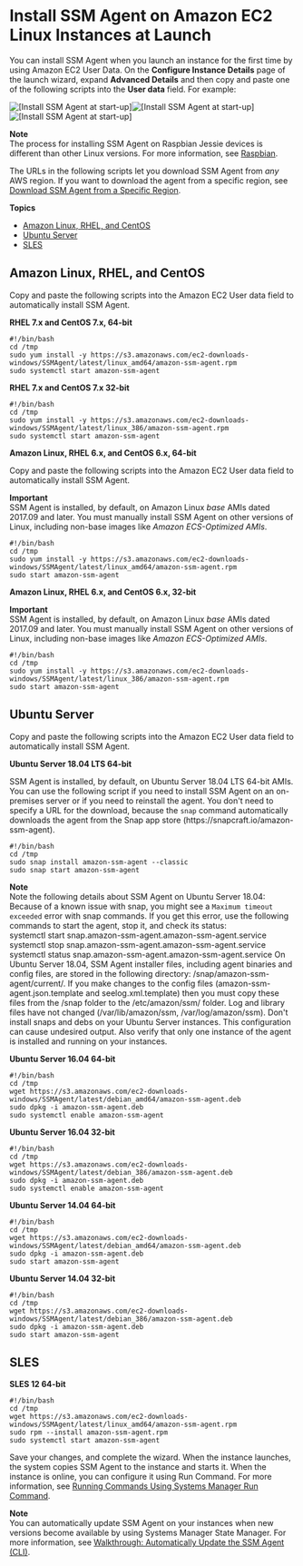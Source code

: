 # Install SSM Agent on Amazon EC2 Linux Instances at Launch<a name="sysman-install-startup-linux"></a>

You can install SSM Agent when you launch an instance for the first time by using Amazon EC2 User Data\. On the **Configure Instance Details** page of the launch wizard, expand **Advanced Details** and then copy and paste one of the following scripts into the **User data** field\. For example:

![\[Install SSM Agent at start-up\]](http://docs.aws.amazon.com/systems-manager/latest/userguide/images/runcommand-linux-userdata.png)![\[Install SSM Agent at start-up\]](http://docs.aws.amazon.com/systems-manager/latest/userguide/)![\[Install SSM Agent at start-up\]](http://docs.aws.amazon.com/systems-manager/latest/userguide/)

**Note**  
The process for installing SSM Agent on Raspbian Jessie devices is different than other Linux versions\. For more information, see [Raspbian](sysman-manual-agent-install.md#agent-install-raspbianjessie)\.

The URLs in the following scripts let you download SSM Agent from *any* AWS region\. If you want to download the agent from a specific region, see [Download SSM Agent from a Specific Region](sysman-manual-agent-install.md#sysman-install-ssm-agent-specific)\.

**Topics**
+ [Amazon Linux, RHEL, and CentOS](#sysman-install-startup-linux-rhel)
+ [Ubuntu Server](#sysman-install-startup-ubuntu)
+ [SLES](#sysman-install-startup-sles)

## Amazon Linux, RHEL, and CentOS<a name="sysman-install-startup-linux-rhel"></a>

Copy and paste the following scripts into the Amazon EC2 User data field to automatically install SSM Agent\.

**RHEL 7\.x and CentOS 7\.x, 64\-bit**

```
#!/bin/bash
cd /tmp
sudo yum install -y https://s3.amazonaws.com/ec2-downloads-windows/SSMAgent/latest/linux_amd64/amazon-ssm-agent.rpm
sudo systemctl start amazon-ssm-agent
```

**RHEL 7\.x and CentOS 7\.x 32\-bit**

```
#!/bin/bash
cd /tmp
sudo yum install -y https://s3.amazonaws.com/ec2-downloads-windows/SSMAgent/latest/linux_386/amazon-ssm-agent.rpm
sudo systemctl start amazon-ssm-agent
```

**Amazon Linux, RHEL 6\.x, and CentOS 6\.x, 64\-bit**

Copy and paste the following scripts into the Amazon EC2 User data field to automatically install SSM Agent\.

**Important**  
SSM Agent is installed, by default, on Amazon Linux *base* AMIs dated 2017\.09 and later\.
You must manually install SSM Agent on other versions of Linux, including non\-base images like *Amazon ECS\-Optimized AMIs*\.

```
#!/bin/bash
cd /tmp
sudo yum install -y https://s3.amazonaws.com/ec2-downloads-windows/SSMAgent/latest/linux_amd64/amazon-ssm-agent.rpm
sudo start amazon-ssm-agent
```

**Amazon Linux, RHEL 6\.x, and CentOS 6\.x, 32\-bit**

**Important**  
SSM Agent is installed, by default, on Amazon Linux *base* AMIs dated 2017\.09 and later\.
You must manually install SSM Agent on other versions of Linux, including non\-base images like *Amazon ECS\-Optimized AMIs*\.

```
#!/bin/bash
cd /tmp
sudo yum install -y https://s3.amazonaws.com/ec2-downloads-windows/SSMAgent/latest/linux_386/amazon-ssm-agent.rpm
sudo start amazon-ssm-agent
```

## Ubuntu Server<a name="sysman-install-startup-ubuntu"></a>

Copy and paste the following scripts into the Amazon EC2 User data field to automatically install SSM Agent\.

**Ubuntu Server 18\.04 LTS 64\-bit**

SSM Agent is installed, by default, on Ubuntu Server 18\.04 LTS 64\-bit AMIs\. You can use the following script if you need to install SSM Agent on an on\-premises server or if you need to reinstall the agent\. You don't need to specify a URL for the download, because the `snap` command automatically downloads the agent from the Snap app store \(https://snapcraft\.io/amazon\-ssm\-agent\)\. 

```
#!/bin/bash
cd /tmp
sudo snap install amazon-ssm-agent --classic
sudo snap start amazon-ssm-agent
```

**Note**  
Note the following details about SSM Agent on Ubuntu Server 18\.04:  
Because of a known issue with snap, you might see a `Maximum timeout exceeded` error with snap commands\. If you get this error, use the following commands to start the agent, stop it, and check its status:   
systemctl start snap\.amazon\-ssm\-agent\.amazon\-ssm\-agent\.service
systemctl stop snap\.amazon\-ssm\-agent\.amazon\-ssm\-agent\.service
systemctl status snap\.amazon\-ssm\-agent\.amazon\-ssm\-agent\.service
On Ubuntu Server 18\.04, SSM Agent installer files, including agent binaries and config files, are stored in the following directory: /snap/amazon\-ssm\-agent/current/\. If you make changes to the config files \(amazon\-ssm\-agent\.json\.template and seelog\.xml\.template\) then you must copy these files from the /snap folder to the /etc/amazon/ssm/ folder\. Log and library files have not changed \(/var/lib/amazon/ssm, /var/log/amazon/ssm\)\.
Don't install snaps and debs on your Ubuntu Server instances\. This configuration can cause undesired output\. Also verify that only one instance of the agent is installed and running on your instances\.

**Ubuntu Server 16\.04 64\-bit**

```
#!/bin/bash
cd /tmp			
wget https://s3.amazonaws.com/ec2-downloads-windows/SSMAgent/latest/debian_amd64/amazon-ssm-agent.deb
sudo dpkg -i amazon-ssm-agent.deb
sudo systemctl enable amazon-ssm-agent
```

**Ubuntu Server 16\.04 32\-bit**

```
#!/bin/bash
cd /tmp			
wget https://s3.amazonaws.com/ec2-downloads-windows/SSMAgent/latest/debian_386/amazon-ssm-agent.deb
sudo dpkg -i amazon-ssm-agent.deb
sudo systemctl enable amazon-ssm-agent
```

**Ubuntu Server 14\.04 64\-bit**

```
#!/bin/bash
cd /tmp			
wget https://s3.amazonaws.com/ec2-downloads-windows/SSMAgent/latest/debian_amd64/amazon-ssm-agent.deb
sudo dpkg -i amazon-ssm-agent.deb
sudo start amazon-ssm-agent
```

**Ubuntu Server 14\.04 32\-bit**

```
#!/bin/bash
cd /tmp			
wget https://s3.amazonaws.com/ec2-downloads-windows/SSMAgent/latest/debian_386/amazon-ssm-agent.deb
sudo dpkg -i amazon-ssm-agent.deb
sudo start amazon-ssm-agent
```

## SLES<a name="sysman-install-startup-sles"></a>

**SLES 12 64\-bit**

```
#!/bin/bash
cd /tmp
wget https://s3.amazonaws.com/ec2-downloads-windows/SSMAgent/latest/linux_amd64/amazon-ssm-agent.rpm
sudo rpm --install amazon-ssm-agent.rpm
sudo systemctl start amazon-ssm-agent
```

Save your changes, and complete the wizard\. When the instance launches, the system copies SSM Agent to the instance and starts it\. When the instance is online, you can configure it using Run Command\. For more information, see [Running Commands Using Systems Manager Run Command](run-command.md)\.

**Note**  
You can automatically update SSM Agent on your instances when new versions become available by using Systems Manager State Manager\. For more information, see [Walkthrough: Automatically Update the SSM Agent \(CLI\)](sysman-state-cli.md)\.